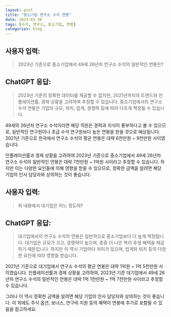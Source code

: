 ```yaml
---
layout: post
title: "중소기업 연구소 수석 연봉"
date: 2023-03-30
tags: [수석, 연구소, 중소기업, 연봉]
categories: blog
---
```


## 사용자 입력:
> 2023년 기준으로 중소기업에서 49세 26년차 연구소 수석의 일반적인 연봉은?

## ChatGPT 응답:
> 2023년 기준의 정확한 데이터를 제공할 수 없지만, 2021년까지의 트렌드와 인플레이션률, 경제 상황을 고려하여 추정할 수 있습니다. 중소기업에서의 연구소 수석 연봉은 기업의 규모, 위치, 업계, 경쟁력 등에 따라 다르게 책정될 수 있습니다.

49세의 26년차 연구소 수석이라면 해당 직원은 경력과 지식이 풍부하다고 볼 수 있으므로, 일반적인 연구원이나 초급 수석 연구원보다 높은 연봉을 받을 것으로 예상됩니다. 2021년 기준으로 한국에서 연구소 수석의 평균 연봉은 대략 6천만원 ~ 9천만원 사이였습니다. 

인플레이션률과 경제 상황을 고려하여 2023년 기준으로 중소기업에서 49세 26년차 연구소 수석의 일반적인 연봉은 대략 7천만원 ~ 1억원 사이라고 추정할 수 있습니다. 하지만 이는 다양한 요인들에 의해 영향을 받을 수 있으므로, 정확한 금액을 알려면 해당 기업의 인사 담당자와 상의하는 것이 좋습니다.

## 사용자 입력:
> 위 내용에서 대기업은 어느 정도야?

## ChatGPT 응답:
> 대기업에서의 연구소 수석의 연봉은 일반적으로 중소기업보다 더 높게 책정됩니다. 대기업은 규모가 크고, 경쟁력이 높으며, 종종 더 나은 복리 후생 혜택을 제공하기 때문입니다. 하지만 이 역시 기업마다 차이가 있으며, 업계와 위치 등의 다양한 요인에 따라 영향을 받습니다.

2021년 기준으로 대기업에서 연구소 수석의 평균 연봉은 대략 1억원 ~ 1억 5천만원 사이였습니다. 인플레이션률과 경제 상황을 고려하여, 2023년 기준 대기업에서 49세 26년차 연구소 수석의 일반적인 연봉은 대략 1억 1천만원 ~ 1억 7천만원 사이라고 추정할 수 있습니다.

그러나 이 역시 정확한 금액을 알려면 해당 기업의 인사 담당자와 상의하는 것이 좋습니다. 이 외에도 주식 옵션, 보너스, 연구비 지원 등의 혜택이 연봉에 추가로 포함될 수 있음을 참고하세요.


